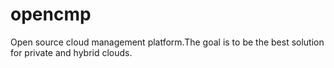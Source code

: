 # opencmp
Open source cloud management platform.The goal is to be the best solution for private and hybrid clouds.

